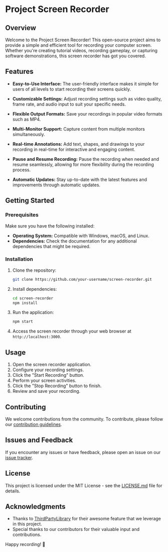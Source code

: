 # Project Screen Recorder

## Overview

Welcome to the Project Screen Recorder! This open-source project aims to provide a simple and efficient tool for recording your computer screen. Whether you're creating tutorial videos, recording gameplay, or capturing software demonstrations, this screen recorder has got you covered.

## Features

- **Easy-to-Use Interface:** The user-friendly interface makes it simple for users of all levels to start recording their screens quickly.

- **Customizable Settings:** Adjust recording settings such as video quality, frame rate, and audio input to suit your specific needs.

- **Flexible Output Formats:** Save your recordings in popular video formats such as MP4.

- **Multi-Monitor Support:** Capture content from multiple monitors simultaneously.

- **Real-time Annotations:** Add text, shapes, and drawings to your recording in real-time for interactive and engaging content.

- **Pause and Resume Recording:** Pause the recording when needed and resume seamlessly, allowing for more flexibility during the recording process.

- **Automatic Updates:** Stay up-to-date with the latest features and improvements through automatic updates.

## Getting Started

### Prerequisites

Make sure you have the following installed:

- **Operating System:** Compatible with Windows, macOS, and Linux.
- **Dependencies:** Check the documentation for any additional dependencies that might be required.

### Installation

1. Clone the repository:
   ```bash
   git clone https://github.com/your-username/screen-recorder.git
   ```

2. Install dependencies:
   ```bash
   cd screen-recorder
   npm install
   ```

3. Run the application:
   ```bash
   npm start
   ```

4. Access the screen recorder through your web browser at `http://localhost:3000`.

## Usage

1. Open the screen recorder application.
2. Configure your recording settings.
3. Click the "Start Recording" button.
4. Perform your screen activities.
5. Click the "Stop Recording" button to finish.
6. Review and save your recording.

## Contributing

We welcome contributions from the community. To contribute, please follow our [contribution guidelines](CONTRIBUTING.md).

## Issues and Feedback

If you encounter any issues or have feedback, please open an issue on our [issue tracker](https://github.com/your-username/screen-recorder/issues).

## License

This project is licensed under the MIT License - see the [LICENSE.md](LICENSE.md) file for details.

## Acknowledgments

- Thanks to [ThirdPartyLibrary](https://example.com/third-party-library) for their awesome feature that we leverage in this project.
- Special thanks to our contributors for their valuable input and contributions.

Happy recording! 🎥
